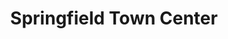 ---
title: "Springfield Town Center"
url: /springfield/springfield-town-center/
shop: Einkaufszentrum
---